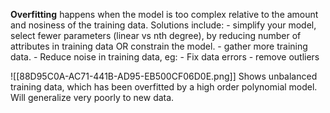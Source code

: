 **Overfitting** happens when the model is too complex relative to the amount and nosiness of the training data. Solutions include:
	- simplify your model, select fewer parameters (linear vs nth degree), by reducing number of attributes in training data OR constrain the model. 
	- gather more training data. 
	- Reduce noise in training data, eg:
		- Fix data errors
		- remove outliers

![[88D95C0A-AC71-441B-AD95-EB500CF06D0E.png]]
Shows unbalanced training data, which has been overfitted by a high order polynomial model. Will generalize very poorly to new data.

